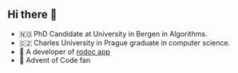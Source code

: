 ## Hi there 👋

- 🇳🇴 PhD Candidate at University in Bergen in Algorithms.
- 🇨🇿 Charles University in Prague graduate in computer science.
- 🌳 A developer of [rodoc app](https://rodoc.codeberg.page)
- 🌲 Advent of Code fan
